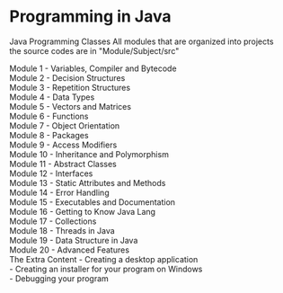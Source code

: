 # Programming in Java
Java Programming Classes
All modules that are organized into projects<br/>
the source codes are in "Module/Subject/src"<br/>

Module 1 - Variables, Compiler and Bytecode<br/>
Module 2 - Decision Structures<br/>
Module 3 - Repetition Structures<br/>
Module 4 - Data Types<br/>
Module 5 - Vectors and Matrices<br/>
Module 6 - Functions<br/>
Module 7 - Object Orientation<br/>
Module 8 - Packages<br/>
Module 9 - Access Modifiers<br/>
Module 10 - Inheritance and Polymorphism<br/>
Module 11 - Abstract Classes<br/>
Module 12 - Interfaces<br/>
Module 13 - Static Attributes and Methods<br/>
Module 14 - Error Handling<br/>
Module 15 - Executables and Documentation<br/>
Module 16 - Getting to Know Java Lang<br/>
Module 17 - Collections<br/>
Module 18 - Threads in Java<br/>
Module 19 - Data Structure in Java<br/>
Module 20 - Advanced Features<br/>
The Extra Content - Creating a desktop application<br/>
                  - Creating an installer for your program on Windows<br/>
                  - Debugging your program<br/>